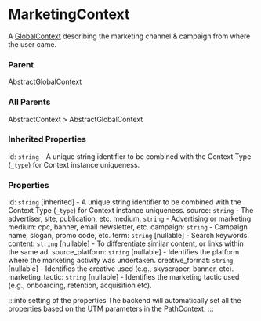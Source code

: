 # MarketingContext
A [GlobalContext](/taxonomy/global-contexts) describing the marketing channel & campaign from where the user came.

### Parent
AbstractGlobalContext

### All Parents
AbstractContext > AbstractGlobalContext

### Inherited Properties
id: `string` - A unique string identifier to be combined with the Context Type (`_type`) 
for Context instance uniqueness.

### Properties
id: `string` [inherited] - A unique string identifier to be combined with the Context Type (`_type`) 
for Context instance uniqueness.
source: `string` - The advertiser, site, publication, etc.
medium: `string` - Advertising or marketing medium: cpc, banner, email newsletter, etc.
campaign: `string` - Campaign name, slogan, promo code, etc.
term: `string` [nullable] - Search keywords.
content: `string` [nullable] - To differentiate similar content, or links within the same ad.
source_platform: `string` [nullable] - Identifies the platform where the marketing activity was undertaken.
creative_format: `string` [nullable] - Identifies the creative used (e.g., skyscraper, banner, etc).
marketing_tactic: `string` [nullable] - Identifies the marketing tactic used (e.g., onboarding, retention, acquisition etc).

:::info setting of the properties
The backend will automatically set all the properties based on the UTM parameters in the PathContext.
:::
